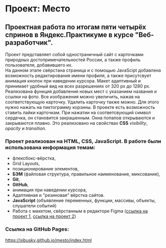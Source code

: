 # Проект: Место

## Проектная работа по итогам пяти четырёх спринов в Яндекс.Практикуме в курсе "Веб-разработчик".

Проект представляет собой одностраничный сайт с  карточками природных достопримечательностей России, а также профиль пользователя, добавившего их.  
На данном этапе свёрстана страница и с помощью JavaScipt добавлена возможность редактирования имени профиля, а также присутсвует анимация кнопок при наведении курсора. Макет адаптивный и принимает удобный вид на всех разрешениях от 320 px до 1280 px.  
Реализована функция добавления новых мест с указанием названия и ссылки на фото. Все изображения можно увеличить, нажав на соответствующую карточку.
Удалить карточку также можно. Для этого нужно нажать на пиктограмму корзины.
В проекте есть возможность ставить лайки карточкам. При нажатии на соответсвующий символ сердечка, он становится закрашенным.
Окна попапов открываются и закрываются плавно. Это реализовано на свойствах **CSS** _visibility_, _opacity_ и _transition_.

### Проект реализован на HTML, CSS, JavaScript. В работе были использована информация темам:

- флексбокс-вёрстка,
- Grid Layouts,
- позиционирование элементов,
- **БЭМ** (файловая структура, правильное наименование, миксование),
- **Git**,
- **GitHub**,
- анимация при наведении курсора,
- Адаптивная и "резиновая" вёрстка сайтов.
- **JavaScript** (объявление переменных, функции, массивы, объекты, слушатели событий)
- Работа с макетом, свёрстанным в редакторе Figma ([ссылка на проект 1](https://www.figma.com/file/2cn9N9jSkmxD84oJik7xL7/JavaScript.-Sprint-4?node-id=0%3A1), [ссылка на проект 2](https://www.figma.com/file/bjyvbKKJN2naO0ucURl2Z0/JavaScript.-Sprint-5?node-id=0%3A1))

### Ссылка на GitHub Pages:

https://sibusky.github.io/mesto/index.html